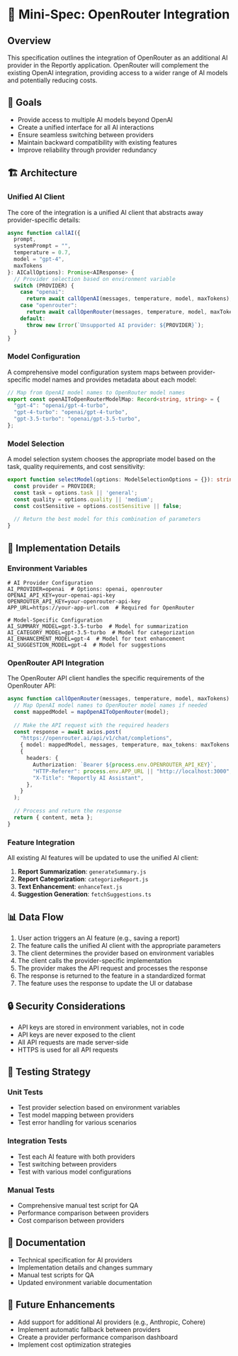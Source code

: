 # 🧠 Mini-Spec: OpenRouter Integration

## Overview

This specification outlines the integration of OpenRouter as an additional AI provider in the Reportly application. OpenRouter will complement the existing OpenAI integration, providing access to a wider range of AI models and potentially reducing costs.

## 🎯 Goals

- Provide access to multiple AI models beyond OpenAI
- Create a unified interface for all AI interactions
- Ensure seamless switching between providers
- Maintain backward compatibility with existing features
- Improve reliability through provider redundancy

## 🏗️ Architecture

### Unified AI Client

The core of the integration is a unified AI client that abstracts away provider-specific details:

```typescript
async function callAI({
  prompt,
  systemPrompt = "",
  temperature = 0.7,
  model = "gpt-4",
  maxTokens
}: AICallOptions): Promise<AIResponse> {
  // Provider selection based on environment variable
  switch (PROVIDER) {
    case "openai":
      return await callOpenAI(messages, temperature, model, maxTokens);
    case "openrouter":
      return await callOpenRouter(messages, temperature, model, maxTokens);
    default:
      throw new Error(`Unsupported AI provider: ${PROVIDER}`);
  }
}
```

### Model Configuration

A comprehensive model configuration system maps between provider-specific model names and provides metadata about each model:

```typescript
// Map from OpenAI model names to OpenRouter model names
export const openAIToOpenRouterModelMap: Record<string, string> = {
  "gpt-4": "openai/gpt-4-turbo",
  "gpt-4-turbo": "openai/gpt-4-turbo",
  "gpt-3.5-turbo": "openai/gpt-3.5-turbo",
};
```

### Model Selection

A model selection system chooses the appropriate model based on the task, quality requirements, and cost sensitivity:

```typescript
export function selectModel(options: ModelSelectionOptions = {}): string {
  const provider = PROVIDER;
  const task = options.task || 'general';
  const quality = options.quality || 'medium';
  const costSensitive = options.costSensitive || false;
  
  // Return the best model for this combination of parameters
}
```

## 🔧 Implementation Details

### Environment Variables

```
# AI Provider Configuration
AI_PROVIDER=openai  # Options: openai, openrouter
OPENAI_API_KEY=your-openai-api-key
OPENROUTER_API_KEY=your-openrouter-api-key
APP_URL=https://your-app-url.com  # Required for OpenRouter

# Model-Specific Configuration
AI_SUMMARY_MODEL=gpt-3.5-turbo  # Model for summarization
AI_CATEGORY_MODEL=gpt-3.5-turbo  # Model for categorization
AI_ENHANCEMENT_MODEL=gpt-4  # Model for text enhancement
AI_SUGGESTION_MODEL=gpt-4  # Model for suggestions
```

### OpenRouter API Integration

The OpenRouter API client handles the specific requirements of the OpenRouter API:

```typescript
async function callOpenRouter(messages, temperature, model, maxTokens) {
  // Map OpenAI model names to OpenRouter model names if needed
  const mappedModel = mapOpenAIToOpenRouter(model);
  
  // Make the API request with the required headers
  const response = await axios.post(
    "https://openrouter.ai/api/v1/chat/completions",
    { model: mappedModel, messages, temperature, max_tokens: maxTokens },
    {
      headers: {
        Authorization: `Bearer ${process.env.OPENROUTER_API_KEY}`,
        "HTTP-Referer": process.env.APP_URL || "http://localhost:3000",
        "X-Title": "Reportly AI Assistant",
      },
    }
  );
  
  // Process and return the response
  return { content, meta };
}
```

### Feature Integration

All existing AI features will be updated to use the unified AI client:

1. **Report Summarization**: `generateSummary.js`
2. **Report Categorization**: `categorizeReport.js`
3. **Text Enhancement**: `enhanceText.js`
4. **Suggestion Generation**: `fetchSuggestions.ts`

## 📊 Data Flow

1. User action triggers an AI feature (e.g., saving a report)
2. The feature calls the unified AI client with the appropriate parameters
3. The client determines the provider based on environment variables
4. The client calls the provider-specific implementation
5. The provider makes the API request and processes the response
6. The response is returned to the feature in a standardized format
7. The feature uses the response to update the UI or database

## 🔒 Security Considerations

- API keys are stored in environment variables, not in code
- API keys are never exposed to the client
- All API requests are made server-side
- HTTPS is used for all API requests

## 🧪 Testing Strategy

### Unit Tests

- Test provider selection based on environment variables
- Test model mapping between providers
- Test error handling for various scenarios

### Integration Tests

- Test each AI feature with both providers
- Test switching between providers
- Test with various model configurations

### Manual Tests

- Comprehensive manual test script for QA
- Performance comparison between providers
- Cost comparison between providers

## 📝 Documentation

- Technical specification for AI providers
- Implementation details and changes summary
- Manual test scripts for QA
- Updated environment variable documentation

## 🚀 Future Enhancements

- Add support for additional AI providers (e.g., Anthropic, Cohere)
- Implement automatic fallback between providers
- Create a provider performance comparison dashboard
- Implement cost optimization strategies
